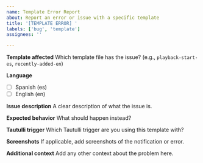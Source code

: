 ```yaml
---
name: Template Error Report
about: Report an error or issue with a specific template
title: '[TEMPLATE ERROR] '
labels: ['bug', 'template']
assignees: ''

---
```


**Template affected**
Which template file has the issue? (e.g., `playback-start-es`, `recently-added-en`)

**Language**
- [ ] Spanish (es)
- [ ] English (en)

**Issue description**
A clear description of what the issue is.

**Expected behavior**
What should happen instead?

**Tautulli trigger**
Which Tautulli trigger are you using this template with?

**Screenshots**
If applicable, add screenshots of the notification or error.

**Additional context**
Add any other context about the problem here.
